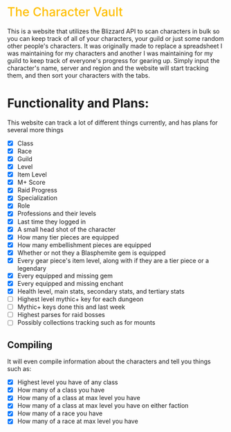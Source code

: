 <h1 style="color:#ffbf00; font-weight: 500">The Character Vault</h1>

This is a website that utilizes the Blizzard API to scan characters in bulk so you can keep track of all of your characters, your guild or just some random other people's characters. It was originally made to replace a spreadsheet I was maintaining for my characters and another I was maintaining for my guild to keep track of everyone's progress for gearing up. Simply input the character's name, server and region and the website will start tracking them, and then sort your characters with the tabs.

# Functionality and Plans:

This website can track a lot of different things currently, and has plans for several more things

- [x] Class
- [x] Race
- [x] Guild
- [x] Level
- [x] Item Level
- [x] M+ Score
- [x] Raid Progress
- [x] Specialization
- [x] Role
- [x] Professions and their levels
- [x] Last time they logged in
- [x] A small head shot of the character
- [x] How many tier pieces are equipped
- [x] How many embellishment pieces are equipped
- [x] Whether or not they a Blasphemite gem is equipped
- [x] Every gear piece's item level, along with if they are a tier piece or a legendary
- [x] Every equipped and missing gem
- [x] Every equipped and missing enchant
- [x] Health level, main stats, secondary stats, and tertiary stats
- [ ] Highest level mythic+ key for each dungeon
- [ ] Mythic+ keys done this and last week
- [ ] Highest parses for raid bosses
- [ ] Possibly collections tracking such as for mounts

## Compiling

It will even compile information about the characters and tell you things such as:

- [x] Highest level you have of any class
- [x] How many of a class you have
- [x] How many of a class at max level you have
- [x] How many of a class at max level you have on either faction
- [x] How many of a race you have
- [x] How many of a race at max level you have
